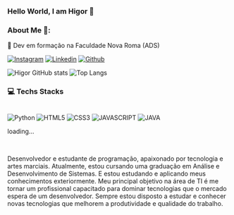 ### Hello World, I am Higor 👋

### About Me 🚀:
<p>🧠 Dev em formação na Faculdade Nova Roma (ADS)<p>

[![Instagram](https://img.shields.io/badge/Instagram-E4405F?style=for-the-badge&logo=instagram&logoColor=white)](https://www.instagram.com/higor._06/)
[![Linkedin](https://img.shields.io/badge/LinkedIn-0077B5?style=for-the-badge&logo=linkedin&logoColor=white)](https://www.linkedin.com/in/higor-santana-817a102b7/)
[![Github](https://img.shields.io/badge/GitHub-100000?style=for-the-badge&logo=github&logoColor=white)](https://github.com/HigorHSdev)

![Higor GitHub stats](https://github-readme-stats.vercel.app/api?username=HigorHSdev&show_icons=true&theme=white)
![Top Langs](https://github-readme-stats.vercel.app/api/top-langs/?username=HigorHSdev&show_progress=true)

### 💻 Techs Stacks

<div style = "display: inline_block"></br>
  
<img align="center" alt="Python" src = "https://img.shields.io/badge/Python-3776AB?style=for-the-badge&logo=python&logoColor=white">
<img align="center" alt="HTML5" src = "https://img.shields.io/badge/HTML5-E34F26?style=for-the-badge&logo=html5&logoColor=white">
<img align="center" alt="CSS3" src = "https://img.shields.io/badge/CSS3-1572B6?style=for-the-badge&logo=css3&logoColor=white">
<img align="center" alt="JAVASCRIPT" src = "https://img.shields.io/badge/JavaScript-F7DF1E?style=for-the-badge&logo=javascript&logoColor=black">
<img align="center" alt="JAVA" src = "https://img.shields.io/badge/Java-ED8B00?style=for-the-badge&logo=openjdk&logoColor=white"><p>loading...</p>

</div>
</br>
<p>Desenvolvedor e estudante de programação, apaixonado por tecnologia e artes
marciais. Atualmente, estou cursando uma graduação em Análise e Desenvolvimento
de Sistemas. E estou estudando e aplicando meus conhecimentos exteriormente. Meu
principal objetivo na área de TI é me tornar um profissional capacitado para dominar
tecnologias que o mercado espera de um desenvolvedor. Sempre estou disposto a
estudar e conhecer novas tecnologias que melhorem a produtividade e qualidade do
trabalho.</p>
